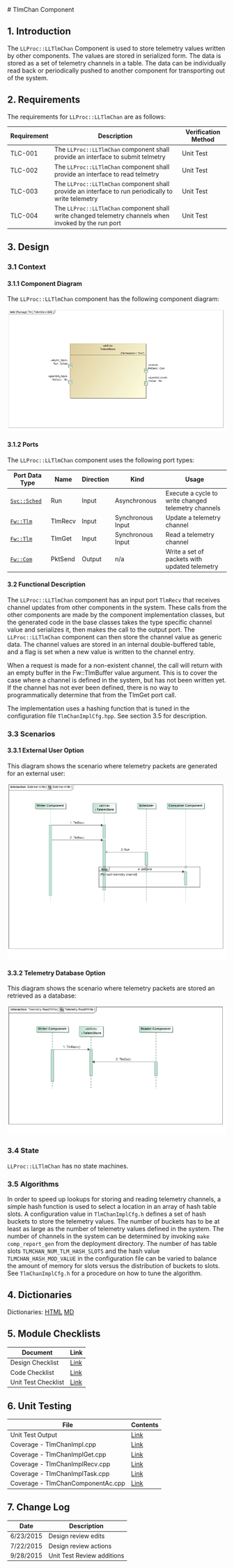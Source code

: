 <title>TlmChan Component SDD</title>
# TlmChan Component

## 1. Introduction

The `LLProc::LLTlmChan` Component is used to store telemetry values written by other components. The values are stored in serialized form. 
The data is stored as a set of telemetry channels in a table. 
The data can be individually read back or periodically pushed to another component for transporting out of the system.

## 2. Requirements

The requirements for `LLProc::LLTlmChan` are as follows:

Requirement | Description | Verification Method
----------- | ----------- | -------------------
TLC-001 | The `LLProc::LLTlmChan` component shall provide an interface to submit telmetry | Unit Test
TLC-002 | The `LLProc::LLTlmChan` component shall provide an interface to read telmetry | Unit Test
TLC-003 | The `LLProc::LLTlmChan` component shall provide an interface to run periodically to write telemetry | Unit Test
TLC-004 | The `LLProc::LLTlmChan` component shall write changed telemetry channels when invoked by the run port | Unit Test

## 3. Design

### 3.1 Context

#### 3.1.1 Component Diagram

The `LLProc::LLTlmChan` component has the following component diagram:

![LLProc::LLTlmChan Diagram](img/TlmChanBDD.jpg "LLProc::LLTlmChan")

#### 3.1.2 Ports

The `LLProc::LLTlmChan` component uses the following port types:

Port Data Type | Name | Direction | Kind | Usage
-------------- | ---- | --------- | ---- | -----
[`Svc::Sched`](../../Sched/docs/sdd.html) | Run | Input | Asynchronous | Execute a cycle to write changed telemetry channels
[`Fw::Tlm`](../../../Fw/Tlm/docs/sdd.html) | TlmRecv | Input | Synchronous Input | Update a telemetry channel
[`Fw::Tlm`](../../../Fw/Tlm/docs/sdd.html) | TlmGet | Input | Synchronous Input | Read a telemetry channel
[`Fw::Com`](../../../Fw/Com/docs/sdd.html) | PktSend | Output | n/a | Write a set of packets with updated telemetry

#### 3.2 Functional Description

The `LLProc::LLTlmChan` component has an input port `TlmRecv` that receives channel updates from other components in the system. These calls from the other components are made by the component implementation classes, but the generated code in the base classes takes the type specific channel value and serializes it, then makes the call to the output port. The `LLProc::LLTlmChan` component can then store the channel value as generic data. The channel values are stored in an internal double-buffered table, and a flag is set when a new value is written to the channel entry.

When a request is made for a non-existent channel, the call will return with an empty buffer in the Fw::TlmBuffer value argument. This is to cover the case where a channel is defined in the system, but has not been written yet. If the channel has not ever been defined, there is no way to programmatically determine that from the TlmGet port call. 

The implementation uses a hashing function that is tuned in the configuration file `TlmChanImplCfg.hpp`. See section 3.5 for description.

### 3.3 Scenarios

#### 3.3.1 External User Option

This diagram shows the scenario where telemetry packets are generated for an external user:

![External User Scenario](img/ExternalUserScenario.jpg) 

#### 3.3.2 Telemetry Database Option

This diagram shows the scenario where telemetry packets are stored an retrieved as a database:

![External User Scenario](img/DatabaseScenario.jpg) 

### 3.4 State

`LLProc::LLTlmChan` has no state machines.

### 3.5 Algorithms

In order to speed up lookups for storing and reading telemetry channels, a simple hash function is used to select a location in an array of hash table slots.
A configuration value in `TlmChanImplCfg.h` defines a set of hash buckets to store the telemetry values. The number of buckets has to be at least as large as the number of telemetry values defined in the system. The number of channels in the system can be determined by invoking `make comp_report_gen` from the deployment directory. The number of has table slots `TLMCHAN_NUM_TLM_HASH_SLOTS` and the hash value `TLMCHAN_HASH_MOD_VALUE` in the configuration file can be varied to balance the amount of memory for slots versus the distribution of buckets to slots. See `TlmChanImplCfg.h` for a procedure on how to tune the algorithm.

## 4. Dictionaries

Dictionaries: [HTML](TlmChan.html) [MD](TlmChan.md)

## 5. Module Checklists

Document | Link
-------- | ----
Design Checklist | [Link](Checklist_Design.xlsx)
Code Checklist  | [Link](Checklist_Code.xlsx)
Unit Test Checklist  | [Link](Checklist_Unit_Test.xlsx)

## 6. Unit Testing

File | Contents
---- | --------
Unit Test Output | [Link](../test/ut/output/test.txt)
Coverage - TlmChanImpl.cpp | [Link](../test/ut/output/TlmChanImpl.cpp.gcov)
Coverage - TlmChanImplGet.cpp | [Link](../test/ut/output/TlmChanImplGet.cpp.gcov)
Coverage - TlmChanImplRecv.cpp | [Link](../test/ut/output/TlmChanImplRecv.cpp.gcov)
Coverage - TlmChanImplTask.cpp | [Link](../test/ut/output/TlmChanImplTask.cpp.gcov)
Coverage - TlmChanComponentAc.cpp | [Link](../test/ut/output/TlmChanComponentAc.cpp.gcov)

## 7. Change Log

Date | Description
---- | -----------
6/23/2015 | Design review edits
7/22/2015 | Design review actions 
9/28/2015 | Unit Test Review additions



